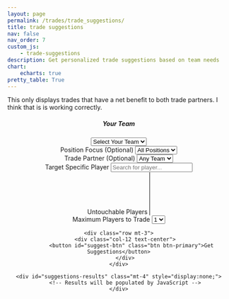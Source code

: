 ```yaml
---
layout: page
permalink: /trades/trade_suggestions/
title: trade suggestions
nav: false
nav_order: 7
custom_js:
    - trade-suggestions
description: Get personalized trade suggestions based on team needs
chart:
    echarts: true
pretty_table: True
---
```

<script src="/assets/js/trade-suggestions.js"></script>

This only displays trades that have a net benefit to both trade partners. I think that is is working correctly. 

<center>
<div class="container mt-4">
    <div class="row d-flex justify-content-center">
        <div class="col-md-6">
            <div class="card">
                <div class="card-header">
                    <h5>Your Team</h5>
                </div>
                <div class="card-body">
                    <select id="team-select" class="form-control mb-3">
                        <option value="">Select Your Team</option>
                    </select>
                    <div class="mb-3">
                        <label class="form-label">Position Focus (Optional)</label>
                        <select id="position-select" class="form-control">
                            <option value="">All Positions</option>
                            <option value="QB">QB</option>
                            <option value="RB">RB</option>
                            <option value="WR">WR</option>
                            <option value="TE">TE</option>
                        </select>
                    </div>
                    <div class="mb-3">
    <label class="form-label">Trade Partner (Optional)</label>
    <select id="partner-select" class="form-control">
        <option value="">Any Team</option>
    </select>
</div>

<div class="mb-3">
    <label class="form-label">Target Specific Player</label>
    <input type="text" id="target-player" class="form-control" placeholder="Search for player...">
    <select id="target-player-select" class="form-control mt-2" style="display:none;">
    </select>
</div>
                    <div class="mb-3">
                        <label class="form-label">Untouchable Players</label>
                        <select id="locked-players" class="form-control" multiple size="6">
                        </select>
                    </div>
                    <div class="mb-3">
    <label class="form-label">Maximum Players to Trade</label>
    <select id="max-players" class="form-control">
        <option value="1">1</option>
        <option value="2">2</option>
        <option value="3">3</option>
    </select>
</div>
                </div>
            </div>
        </div>
    </div>
    
    <div class="row mt-3">
        <div class="col-12 text-center">
            <button id="suggest-btn" class="btn btn-primary">Get Suggestions</button>
        </div>
    </div>

    <div id="suggestions-results" class="mt-4" style="display:none;">
        <!-- Results will be populated by JavaScript -->
    </div>
</div>
</center>